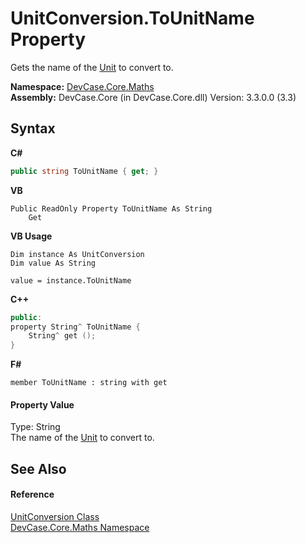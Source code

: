 # UnitConversion.ToUnitName Property 
 

Gets the name of the <a href="T_DevCase_Core_Maths_Unit">Unit</a> to convert to.

**Namespace:**&nbsp;<a href="N_DevCase_Core_Maths">DevCase.Core.Maths</a><br />**Assembly:**&nbsp;DevCase.Core (in DevCase.Core.dll) Version: 3.3.0.0 (3.3)

## Syntax

**C#**<br />
``` C#
public string ToUnitName { get; }
```

**VB**<br />
``` VB
Public ReadOnly Property ToUnitName As String
	Get
```

**VB Usage**<br />
``` VB Usage
Dim instance As UnitConversion
Dim value As String

value = instance.ToUnitName

```

**C++**<br />
``` C++
public:
property String^ ToUnitName {
	String^ get ();
}
```

**F#**<br />
``` F#
member ToUnitName : string with get

```


#### Property Value
Type: String<br />The name of the <a href="T_DevCase_Core_Maths_Unit">Unit</a> to convert to.

## See Also


#### Reference
<a href="T_DevCase_Core_Maths_UnitConversion">UnitConversion Class</a><br /><a href="N_DevCase_Core_Maths">DevCase.Core.Maths Namespace</a><br />